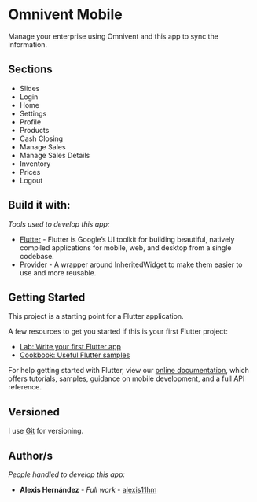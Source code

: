 # Omnivent Mobile

Manage your enterprise using Omnivent and this app to sync the information.



## Sections

* Slides
* Login
* Home
* Settings
* Profile
* Products
* Cash Closing
* Manage Sales
* Manage Sales Details 
* Inventory
* Prices
* Logout


## Build it with:

_Tools used to develop this app:_

* [Flutter](https://flutter.dev/?gclid=CjwKCAjwxuuCBhATEiwAIIIz0e8qDObdYxhiFehV64DJifPNVr9NF4Ln_lfFRIhM7GZtP3ymh_zXJBoCXx0QAvD_BwE&gclsrc=aw.ds) - Flutter is Google’s UI toolkit for building beautiful, natively compiled applications for mobile, web, and desktop from a single codebase.
* [Provider](https://pub.dev/packages/provider) - A wrapper around InheritedWidget to make them easier to use and more reusable.

## Getting Started

This project is a starting point for a Flutter application.

A few resources to get you started if this is your first Flutter project:

- [Lab: Write your first Flutter app](https://flutter.dev/docs/get-started/codelab)
- [Cookbook: Useful Flutter samples](https://flutter.dev/docs/cookbook)

For help getting started with Flutter, view our
[online documentation](https://flutter.dev/docs), which offers tutorials,
samples, guidance on mobile development, and a full API reference.


## Versioned

I use [Git](https://git-scm.com/) for versioning.

## Author/s

_People handled to develop this app:_

* **Alexis Hernández** - *Full work* - [alexis11hm](https://github.com/alexis11hm)



